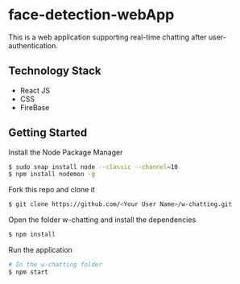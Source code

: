 # face-detection-webApp

This is a web application supporting real-time chatting after user-authentication.

## Technology Stack

* React JS
* CSS 
* FireBase

## Getting Started

Install the Node Package Manager 
```bash
$ sudo snap install node --classic --channel=10
$ npm install nodemon -g
```

Fork this repo and clone it
```bash
$ git clone https://github.com/<Your User Name>/w-chatting.git
```

Open the folder w-chatting and install the dependencies
```bash
$ npm install
```

Run the application
```bash
# In the w-chatting folder
$ npm start
```
